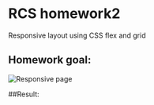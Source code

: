 # RCS homework2
Responsive layout using CSS flex and grid
## Homework goal:
![Responsive page](img/Layout_High_Level.png)

##Result:

